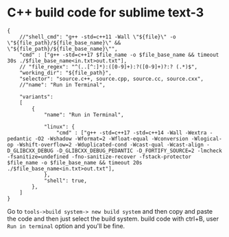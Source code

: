 # C++ build code for sublime text-3

```
{
    //"shell_cmd": "g++ -std=c++11 -Wall \"${file}\" -o \"${file_path}/${file_base_name}\" && \"${file_path}/${file_base_name}\"",
    "cmd" : ["g++ -std=c++17 $file_name -o $file_base_name && timeout 30s ./$file_base_name<in.txt>out.txt"],
    // "file_regex": "^(..[^:]*):([0-9]+):?([0-9]+)?:? (.*)$",
    "working_dir": "${file_path}",
    "selector": "source.c++, source.cpp, source.cc, source.cxx",
    //"name": "Run in Terminal",

    "variants":
    [
        {
            "name": "Run in Terminal",

            "linux": {
                "cmd" : ["g++ -std=c++17 -std=c++14 -Wall -Wextra -pedantic -O2 -Wshadow -Wformat=2 -Wfloat-equal -Wconversion -Wlogical-op -Wshift-overflow=2 -Wduplicated-cond -Wcast-qual -Wcast-align -D_GLIBCXX_DEBUG -D_GLIBCXX_DEBUG_PEDANTIC -D_FORTIFY_SOURCE=2 -lmcheck -fsanitize=undefined -fno-sanitize-recover -fstack-protector $file_name -o $file_base_name && timeout 20s ./$file_base_name<in.txt>out.txt"],
            },
            "shell": true,
        },
    ]
}
```

Go to `tools->build system-> new build system` and then copy and paste the code and then just select the build system. build code with ctrl+B, user `Run in terminal` option and you'll be fine.
